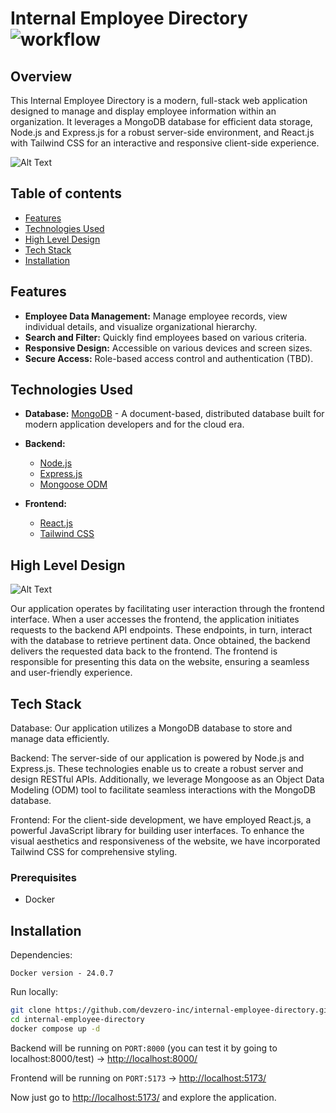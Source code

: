 # Internal Employee Directory ![ workflow](https://github.com/devzero-inc/internal-employee-directory/actions/workflows/main.yml/badge.svg)

## Overview
This Internal Employee Directory is a modern, full-stack web application designed to manage and display employee information within an organization. It leverages a MongoDB database for efficient data storage, Node.js and Express.js for a robust server-side environment, and React.js with Tailwind CSS for an interactive and responsive client-side experience.

![Alt Text](https://i.imgur.com/CIW6oSl.png)

## Table of contents
- [Features](#features)
- [Technologies Used](#technologies-used)
- [High Level Design](#high-level-design)
- [Tech Stack](#tech-stack)
- [Installation](#installation)

## Features
- **Employee Data Management:** Manage employee records, view individual details, and visualize organizational hierarchy.
- **Search and Filter:** Quickly find employees based on various criteria.
- **Responsive Design:** Accessible on various devices and screen sizes.
- **Secure Access:** Role-based access control and authentication (TBD).


## Technologies Used

- **Database:** [MongoDB](https://www.mongodb.com/) - A document-based, distributed database built for modern application developers and for the cloud era.
- **Backend:** 
  - [Node.js](https://nodejs.org/)
  - [Express.js](https://expressjs.com/)
  - [Mongoose ODM](https://mongoosejs.com/)
  
- **Frontend:** 
  - [React.js](https://reactjs.org/)
  - [Tailwind CSS](https://tailwindcss.com/)



## High Level Design

![Alt Text](https://i.imgur.com/S7Fwpg1.jpeg)

Our application operates by facilitating user interaction through the frontend interface. When a user accesses the frontend, the application initiates requests to the backend API endpoints. These endpoints, in turn, interact with the database to retrieve pertinent data. Once obtained, the backend delivers the requested data back to the frontend. The frontend is responsible for presenting this data on the website, ensuring a seamless and user-friendly experience.

## Tech Stack

Database: Our application utilizes a MongoDB database to store and manage data efficiently.

Backend: The server-side of our application is powered by Node.js and Express.js. These technologies enable us to create a robust server and design RESTful APIs. Additionally, we leverage Mongoose as an Object Data Modeling (ODM) tool to facilitate seamless interactions with the MongoDB database.

Frontend: For the client-side development, we have employed React.js, a powerful JavaScript library for building user interfaces. To enhance the visual aesthetics and responsiveness of the website, we have incorporated Tailwind CSS for comprehensive styling.


### Prerequisites
- Docker
## Installation

Dependencies:
```
Docker version - 24.0.7
```


Run locally: 
```bash
git clone https://github.com/devzero-inc/internal-employee-directory.git
cd internal-employee-directory
docker compose up -d
```
Backend will be running on ```PORT:8000``` (you can test it by going to localhost:8000/test) -> [http://localhost:8000/](http://localhost:8000/)

Frontend will be running on ```PORT:5173``` -> [http://localhost:5173/](http://localhost:5173/)

Now just go to [http://localhost:5173/](http://localhost:5173/) and explore the application.


